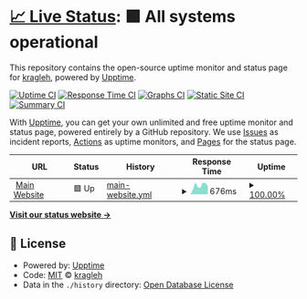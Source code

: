 # [📈 Live Status](https://useless.beauty): <!--live status--> **🟩 All systems operational**

This repository contains the open-source uptime monitor and status page for [kragleh](https://kragleh.com), powered by [Upptime](https://github.com/upptime/upptime).

[![Uptime CI](https://github.com/kragleh/status.useless.beauty/workflows/Uptime%20CI/badge.svg)](https://github.com/kragleh/status.useless.beauty/actions?query=workflow%3A%22Uptime+CI%22)
[![Response Time CI](https://github.com/kragleh/status.useless.beauty/workflows/Response%20Time%20CI/badge.svg)](https://github.com/kragleh/status.useless.beauty/actions?query=workflow%3A%22Response+Time+CI%22)
[![Graphs CI](https://github.com/kragleh/status.useless.beauty/workflows/Graphs%20CI/badge.svg)](https://github.com/kragleh/status.useless.beauty/actions?query=workflow%3A%22Graphs+CI%22)
[![Static Site CI](https://github.com/kragleh/status.useless.beauty/workflows/Static%20Site%20CI/badge.svg)](https://github.com/kragleh/status.useless.beauty/actions?query=workflow%3A%22Static+Site+CI%22)
[![Summary CI](https://github.com/kragleh/status.useless.beauty/workflows/Summary%20CI/badge.svg)](https://github.com/kragleh/status.useless.beauty/actions?query=workflow%3A%22Summary+CI%22)

With [Upptime](https://upptime.js.org), you can get your own unlimited and free uptime monitor and status page, powered entirely by a GitHub repository. We use [Issues](https://github.com/kragleh/status.useless.beauty/issues) as incident reports, [Actions](https://github.com/kragleh/status.useless.beauty/actions) as uptime monitors, and [Pages](https://useless.beauty) for the status page.

<!--start: status pages-->
<!-- This summary is generated by Upptime (https://github.com/upptime/upptime) -->
<!-- Do not edit this manually, your changes will be overwritten -->
<!-- prettier-ignore -->
| URL | Status | History | Response Time | Uptime |
| --- | ------ | ------- | ------------- | ------ |
| <img alt="" src="https://icons.duckduckgo.com/ip3/useless.beauty.ico" height="13"> [Main Website](https://useless.beauty) | 🟩 Up | [main-website.yml](https://github.com/kragleh/status.useless.beauty/commits/HEAD/history/main-website.yml) | <details><summary><img alt="Response time graph" src="./graphs/main-website/response-time-week.png" height="20"> 676ms</summary><br><a href="https://status.useless.beauty/history/main-website"><img alt="Response time 679" src="https://img.shields.io/endpoint?url=https%3A%2F%2Fraw.githubusercontent.com%2Fkragleh%2Fstatus.useless.beauty%2FHEAD%2Fapi%2Fmain-website%2Fresponse-time.json"></a><br><a href="https://status.useless.beauty/history/main-website"><img alt="24-hour response time 641" src="https://img.shields.io/endpoint?url=https%3A%2F%2Fraw.githubusercontent.com%2Fkragleh%2Fstatus.useless.beauty%2FHEAD%2Fapi%2Fmain-website%2Fresponse-time-day.json"></a><br><a href="https://status.useless.beauty/history/main-website"><img alt="7-day response time 676" src="https://img.shields.io/endpoint?url=https%3A%2F%2Fraw.githubusercontent.com%2Fkragleh%2Fstatus.useless.beauty%2FHEAD%2Fapi%2Fmain-website%2Fresponse-time-week.json"></a><br><a href="https://status.useless.beauty/history/main-website"><img alt="30-day response time 676" src="https://img.shields.io/endpoint?url=https%3A%2F%2Fraw.githubusercontent.com%2Fkragleh%2Fstatus.useless.beauty%2FHEAD%2Fapi%2Fmain-website%2Fresponse-time-month.json"></a><br><a href="https://status.useless.beauty/history/main-website"><img alt="1-year response time 679" src="https://img.shields.io/endpoint?url=https%3A%2F%2Fraw.githubusercontent.com%2Fkragleh%2Fstatus.useless.beauty%2FHEAD%2Fapi%2Fmain-website%2Fresponse-time-year.json"></a></details> | <details><summary><a href="https://status.useless.beauty/history/main-website">100.00%</a></summary><a href="https://status.useless.beauty/history/main-website"><img alt="All-time uptime 99.36%" src="https://img.shields.io/endpoint?url=https%3A%2F%2Fraw.githubusercontent.com%2Fkragleh%2Fstatus.useless.beauty%2FHEAD%2Fapi%2Fmain-website%2Fuptime.json"></a><br><a href="https://status.useless.beauty/history/main-website"><img alt="24-hour uptime 100.00%" src="https://img.shields.io/endpoint?url=https%3A%2F%2Fraw.githubusercontent.com%2Fkragleh%2Fstatus.useless.beauty%2FHEAD%2Fapi%2Fmain-website%2Fuptime-day.json"></a><br><a href="https://status.useless.beauty/history/main-website"><img alt="7-day uptime 100.00%" src="https://img.shields.io/endpoint?url=https%3A%2F%2Fraw.githubusercontent.com%2Fkragleh%2Fstatus.useless.beauty%2FHEAD%2Fapi%2Fmain-website%2Fuptime-week.json"></a><br><a href="https://status.useless.beauty/history/main-website"><img alt="30-day uptime 100.00%" src="https://img.shields.io/endpoint?url=https%3A%2F%2Fraw.githubusercontent.com%2Fkragleh%2Fstatus.useless.beauty%2FHEAD%2Fapi%2Fmain-website%2Fuptime-month.json"></a><br><a href="https://status.useless.beauty/history/main-website"><img alt="1-year uptime 99.36%" src="https://img.shields.io/endpoint?url=https%3A%2F%2Fraw.githubusercontent.com%2Fkragleh%2Fstatus.useless.beauty%2FHEAD%2Fapi%2Fmain-website%2Fuptime-year.json"></a></details>

<!--end: status pages-->

[**Visit our status website →**](https://useless.beauty)

## 📄 License

- Powered by: [Upptime](https://github.com/upptime/upptime)
- Code: [MIT](./LICENSE) © [kragleh](https://kragleh.com)
- Data in the `./history` directory: [Open Database License](https://opendatacommons.org/licenses/odbl/1-0/)
